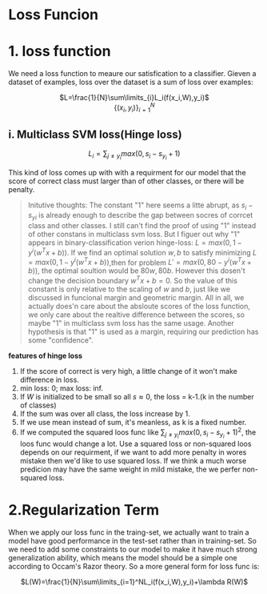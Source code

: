 Loss Funcion
==========
# 1. loss function
We need a loss function to meaure our satisfication to a classifier.
Gieven a dataset of examples, loss over the dataset is a sum of loss over examples:
<center>

$L=\frac{1}{N}\sum\limits_{i}L_i(f(x_i,W),y_i)$<br>
$\{(x_i,y_i)\}^N_{i=1}$

</center>

## i. Multiclass SVM loss(Hinge loss)

<center>

$L_i=\sum_{j\ne y_i}max(0,s_i-s_{y_i}+1)$
</center>

This kind of loss comes up with with a requirment for our model that the score of correct class must larger than of other classes, or there will be penalty.
> Initutive thoughts: The constant "1" here seems a litte abrupt, as $s_i-s_{yi}$ is already enough to describe the gap between socres of corrcet class and other classes. I still can't find the proof of using "1" instead of other constans in multiclass svm loss. But I figuer out why "1" appears in binary-classification verion hinge-loss: $L=max(0,1-y^i(w^Tx+b))$. If we find an optimal solution $w,b$ to satisfy minimizing $L=max(0,1-y^i(w^Tx+b))$,then for problem $L'=max(0,80-y^i(w^Tx+b))$, the optimal soultion would be $80w, 80b$. However this dosen't change the decision boundary $w^Tx+b=0$. So the value of this constant is only relative to the scaling of $w$ and $b$, just like we discussed in funcional margin and geometric margin.
> All in all, we actually does'n care about the absloute scores of the loss function, we only care about the realtive difference between the scores, so maybe "1" in multiclass svm loss has the same usage. Another hypothesis is that "1" is used as a margin, requiring our prediction has some "confidence".

**features of hinge loss**
1. If the score of correct is very high, a little change of it won't make difference in loss.
2. min loss: 0; max loss: inf.
3. If $W$ is initialized to be small so all $s\approx 0$, the loss = k-1.(k in the number of classes)
4. If the sum was over all class, the loss increase by 1. 
5. If we use mean instead of sum, it's meanless, as k is a fixed number.
6. If we computed the squared loos func like $\sum_{j\ne y_i}max(0,s_i-s_{y_i}+1)^2$, the loos func would change a lot. Use a squared loss or non-squared loos depends on our requirment, if we want to add more penalty in wores mistake then we'd like to use squared loss. If we think a much worse predicion may have the same weight in mild mistake, the we perfer non-squared loss.

# 2.Regularization Term
When we apply our loss func in the traing-set, we actually want to train a model have good performance in the test-set rather than in training-set. So we need to add some constraints to our model to make it have much strong generalization ability, which means the model should be a simple one according to Occam's Razor theory. So a more general form for loss func is:
<center>

$L(W)=\frac{1}{N}\sum\limits_{i=1}^NL_i(f(x_i,W),y_i)+\lambda R(W)$
</center>